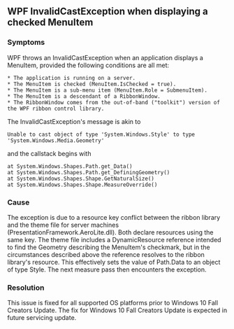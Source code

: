 ## WPF InvalidCastException when displaying a checked MenuItem

### Symptoms
WPF throws an InvalidCastException when an application displays a MenuItem,
provided the following conditions are all met:

	* The application is running on a server.
	* The MenuItem is checked (MenuItem.IsChecked = true).
	* The MenuItem is a sub-menu item (MenuItem.Role = SubmenuItem).
	* The MenuItem is a descendant of a RibbonWindow.
	* The RibbonWindow comes from the out-of-band ("toolkit") version of the WPF ribbon control library.

The InvalidCastException's message is akin to

	Unable to cast object of type 'System.Windows.Style' to type 'System.Windows.Media.Geometry'

and the callstack begins with

	at System.Windows.Shapes.Path.get_Data()
	at System.Windows.Shapes.Path.get_DefiningGeometry()
	at System.Windows.Shapes.Shape.GetNaturalSize()
	at System.Windows.Shapes.Shape.MeasureOverride()

### Cause
The exception is due to a resource key conflict between the ribbon library and the theme
file for server machines (PresentationFramework.AeroLite.dll).  Both declare resources
using the same key.  The theme file includes a DynamicResource reference intended to find
the Geometry describing the MenuItem's checkmark, but in the circumstances described above
the reference resolves to the ribbon library's resource.  This effectively sets the value
of Path.Data to an object of type Style.  The next measure pass then encounters the exception.

### Resolution
This issue is fixed for all supported OS platforms prior to Windows 10 Fall Creators Update. The fix for Windows 10 Fall Creators Update is expected in future servicing update. 
